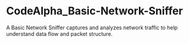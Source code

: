 # CodeAlpha_Basic-Network-Sniffer
A Basic Network Sniffer captures and analyzes network traffic to help understand data flow and packet structure.
